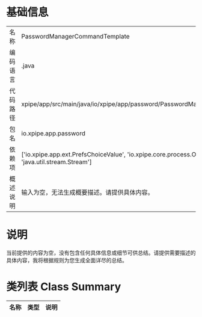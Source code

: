 # 基础信息

|      |      |
|------|------|
| 名称 | PasswordManagerCommandTemplate |
| 编码语言 | .java |
| 代码路径 | xpipe/app/src/main/java/io/xpipe/app/password/PasswordManagerCommandTemplate.java |
| 包名 | io.xpipe.app.password |
| 依赖项 | ['io.xpipe.app.ext.PrefsChoiceValue', 'io.xpipe.core.process.OsType', 'java.util.List', 'java.util.stream.Stream'] |
| 概述说明 | 输入为空，无法生成概要描述。请提供具体内容。 |

# 说明

当前提供的内容为空，没有包含任何具体信息或细节可供总结。请提供需要描述的具体内容，我将根据规则为您生成全面详尽的总结。

# 类列表 Class Summary

| 名称   | 类型  | 说明 |
|-------|------|-------------|




